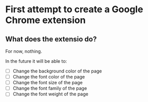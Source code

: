 # First attempt to create a Google Chrome extension

## What does the extensio do?

For now, nothing.

In the future it will be able to:

- [ ] Change the background color of the page
- [ ] Change the font color of the page
- [ ] Change the font size of the page
- [ ] Change the font family of the page
- [ ] Change the font weight of the page
